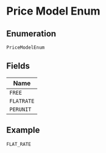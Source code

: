 
# Price Model Enum

## Enumeration

`PriceModelEnum`

## Fields

| Name |
|  --- |
| `FREE` |
| `FLATRATE` |
| `PERUNIT` |

## Example

```
FLAT_RATE
```

